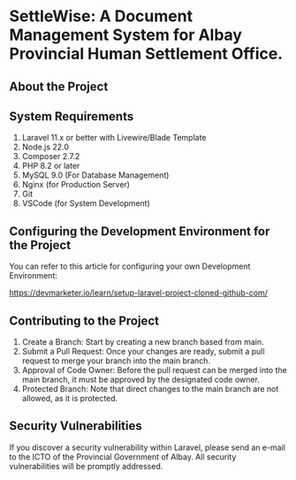# SettleWise: A Document Management System for Albay Provincial Human Settlement Office.

## About the Project

## System Requirements

1. Laravel 11.x or better with Livewire/Blade Template
2. Node.js 22.0
3. Composer 2.7.2
4. PHP 8.2 or later
5. MySQL 9.0 (For Database Management)
6. Nginx (for Production Server)
7. Git
8. VSCode (for System Development)

## Configuring the Development Environment for the Project

You can refer to this article for configuring your own Development Environment:

https://devmarketer.io/learn/setup-laravel-project-cloned-github-com/

## Contributing to the Project

1. Create a Branch: Start by creating a new branch based from main.
2. Submit a Pull Request: Once your changes are ready, submit a pull request to merge your branch into the main branch.
3. Approval of Code Owner: Before the pull request can be merged into the main branch, it must be approved by the designated code owner.
4. Protected Branch: Note that direct changes to the main branch are not allowed, as it is protected.

## Security Vulnerabilities

If you discover a security vulnerability within Laravel, please send an e-mail to the ICTO of the Provincial Government of Albay. All security vulnerabilities will be promptly addressed.

